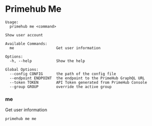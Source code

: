 
# Primehub Me

```
Usage: 
  primehub me <command>

Show user account

Available Commands:
  me                   Get user information

Options:
  -h, --help           Show the help

Global Options:
  --config CONFIG      the path of the config file
  --endpoint ENDPOINT  the endpoint to the PrimeHub GraphQL URL
  --token TOKEN        API Token generated from PrimeHub Console
  --group GROUP        override the active group

```


### me

Get user information


```
primehub me me
```
 


 


 
